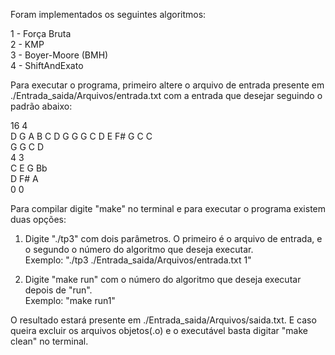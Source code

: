 Foram implementados os seguintes algoritmos:

1 - Força Bruta  
2 - KMP  
3 - Boyer-Moore (BMH)  
4 - ShiftAndExato  

Para executar o programa, primeiro altere o arquivo de entrada presente em ./Entrada_saida/Arquivos/entrada.txt com a entrada que desejar seguindo o padrão abaixo:

16 4  
D G A B C D G G G C D E F# G C C  
G G C D  
4 3  
C E G Bb  
D F# A  
0 0  

Para compilar digite "make" no terminal e para executar o programa existem duas opções:

1. Digite "./tp3" com dois parâmetros. O primeiro é o arquivo de entrada, e o segundo o número do algoritmo que deseja executar.  
Exemplo: "./tp3 ./Entrada_saida/Arquivos/entrada.txt 1"

2. Digite "make run" com o número do algoritmo que deseja executar depois de "run".  
Exemplo: "make run1"

O resultado estará presente em ./Entrada_saida/Arquivos/saida.txt. E caso queira excluir os arquivos objetos(.o) e o executável basta digitar "make clean" no terminal.